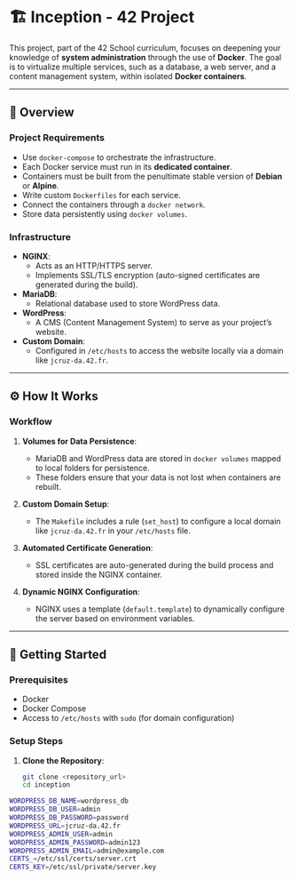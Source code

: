 # 🏗️ Inception - 42 Project

This project, part of the 42 School curriculum, focuses on deepening your knowledge of **system administration** through the use of **Docker**. The goal is to virtualize multiple services, such as a database, a web server, and a content management system, within isolated **Docker containers**.

---

## **📜 Overview**

### **Project Requirements**
- Use `docker-compose` to orchestrate the infrastructure.
- Each Docker service must run in its **dedicated container**.
- Containers must be built from the penultimate stable version of **Debian** or **Alpine**.
- Write custom `Dockerfiles` for each service.
- Connect the containers through a `docker network`.
- Store data persistently using `docker volumes`.

### **Infrastructure**
- **NGINX**:
  - Acts as an HTTP/HTTPS server.
  - Implements SSL/TLS encryption (auto-signed certificates are generated during the build).
- **MariaDB**:
  - Relational database used to store WordPress data.
- **WordPress**:
  - A CMS (Content Management System) to serve as your project’s website.
- **Custom Domain**:
  - Configured in `/etc/hosts` to access the website locally via a domain like `jcruz-da.42.fr`.

---

## **⚙️ How It Works**

### **Workflow**

1. **Volumes for Data Persistence**:
   - MariaDB and WordPress data are stored in `docker volumes` mapped to local folders for persistence.
   - These folders ensure that your data is not lost when containers are rebuilt.

2. **Custom Domain Setup**:
   - The `Makefile` includes a rule (`set_host`) to configure a local domain like `jcruz-da.42.fr` in your `/etc/hosts` file.

3. **Automated Certificate Generation**:
   - SSL certificates are auto-generated during the build process and stored inside the NGINX container.

4. **Dynamic NGINX Configuration**:
   - NGINX uses a template (`default.template`) to dynamically configure the server based on environment variables.

---

## **🚀 Getting Started**

### **Prerequisites**
- Docker
- Docker Compose
- Access to `/etc/hosts` with `sudo` (for domain configuration)

### **Setup Steps**

1. **Clone the Repository**:
   ```bash
   git clone <repository_url>
   cd inception

```bash
WORDPRESS_DB_NAME=wordpress_db
WORDPRESS_DB_USER=admin
WORDPRESS_DB_PASSWORD=password
WORDPRESS_URL=jcruz-da.42.fr
WORDPRESS_ADMIN_USER=admin
WORDPRESS_ADMIN_PASSWORD=admin123
WORDPRESS_ADMIN_EMAIL=admin@example.com
CERTS_=/etc/ssl/certs/server.crt
CERTS_KEY=/etc/ssl/private/server.key
